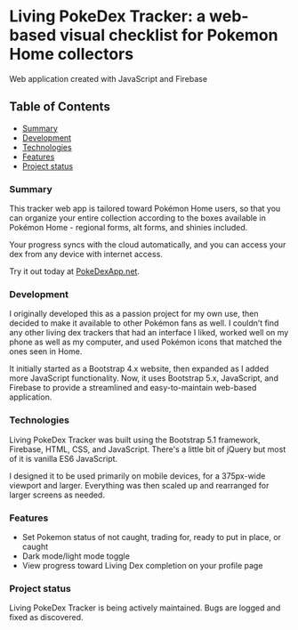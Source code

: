 # Living PokeDex Tracker: a web-based visual checklist for Pokemon Home collectors
Web application created with JavaScript and Firebase

## Table of Contents
- [Summary](#summary)
- [Development](#development)
- [Technologies](#technologies)
- [Features](#features)
- [Project status](#project-status)

### Summary
This tracker web app is tailored toward Pokémon Home users, so that you can organize your entire collection according to the boxes available in Pokémon Home - regional forms, alt forms, and shinies included.

Your progress syncs with the cloud automatically, and you can access your dex from any device with internet access.

Try it out today at [PokeDexApp.net](https://pokedexapp.net/).

### Development
I originally developed this as a passion project for my own use, then decided to make it available to other Pokémon fans as well. I couldn’t find any other living dex trackers that had an interface I liked, worked well on my phone as well as my computer, and used Pokémon icons that matched the ones seen in Home.

It initially started as a Bootstrap 4.x website, then expanded as I added more JavaScript functionality.  Now, it uses Bootstrap 5.x, JavaScript, and Firebase to provide a streamlined and easy-to-maintain web-based application.

### Technologies
Living PokeDex Tracker was built using the Bootstrap 5.1 framework, Firebase, HTML, CSS, and JavaScript.  There's a little bit of jQuery but most of it is vanilla ES6 JavaScript.

I designed it to be used primarily on mobile devices, for a 375px-wide viewport and larger.  Everything was then scaled up and rearranged for larger screens as needed.

### Features
- Set Pokemon status of not caught, trading for, ready to put in place, or caught
- Dark mode/light mode toggle
- View progress toward Living Dex completion on your profile page

### Project status
Living PokeDex Tracker is being actively maintained.  Bugs are logged and fixed as discovered.
